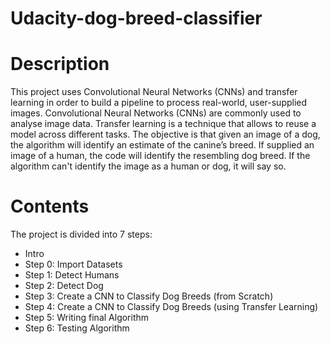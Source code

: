 # Udacity-dog-breed-classifier

# Description

This project uses Convolutional Neural Networks (CNNs) and transfer learning in order to build a pipeline to process real-world, user-supplied images. Convolutional Neural Networks (CNNs) are commonly used to analyse image data. Transfer learning is a technique that allows to reuse a model across different tasks. The objective is that given an image of a dog, the algorithm will identify an estimate of the canine’s breed. If supplied an image of a human, the code will identify the resembling dog breed. If the algorithm can't identify the image as a human or dog, it will say so.

# Contents

The project is divided into 7 steps:

* Intro
* Step 0: Import Datasets
* Step 1: Detect Humans
* Step 2: Detect Dog
* Step 3: Create a CNN to Classify Dog Breeds (from Scratch)
*  Step 4: Create a CNN to Classify Dog Breeds (using Transfer Learning)
* Step 5: Writing final Algorithm
* Step 6: Testing Algorithm
